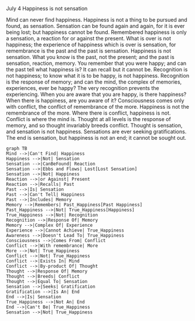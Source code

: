 July 4
Happiness is not sensation

Mind can never find happiness. Happiness is not a thing to be pursued and found, as sensation. Sensation can be found again and again, for it is ever being lost; but happiness cannot be found. Remembered happiness is only a sensation, a reaction for or against the present. What is over is not happiness; the experience of happiness which is over is sensation, for remembrance is the past and the past is sensation. Happiness is not sensation.
What you know is the past, not the present; and the past is sensation, reaction, memory. You remember that you were happy; and can the past tell what happiness is? It can recall but it cannot be. Recognition is not happiness; to know what it is to be happy, is not happiness. Recognition is the response of memory; and can the mind, the complex of memories, experiences, ever be happy? The very recognition prevents the experiencing.
When you are aware that you are happy, is there happiness? When there is happiness, are you aware of it? Consciousness comes only with conflict, the conflict of remembrance of the more. Happiness is not the remembrance of the more. Where there is conflict, happiness is not. Conflict is where the mind is. Thought at all levels is the response of memory, and so thought invariably breeds conflict. Thought is sensation, and sensation is not happiness. Sensations are ever seeking gratifications. The end is sensation, but happiness is not an end; it cannot be sought out.

```mermaid
graph TB
Mind -->|Can't Find| Happiness 
Happiness -->|Not| Sensation
Sensation -->|CanBeFound| Reaction
Sensation -->|Ebbs and Flows| Lost[Lost Sensation]
Sensation -->|Not| Happiness
Reaction -->|or Against| Present
Reaction -->|Recalls| Past
Past -->|Is| Sensation
Past -->|Can't Tell| Happiness
Past -->|Includes| Memory
Memory -->|Remembers| Past_Happiness[Past Happiness]
Past_Happiness -->|Not| True_Happiness[Happiness]
True_Happiness -->|Not| Recognition
Recognition -->|Response Of| Memory
Memory -->|Complex Of| Experience
Experience -->|Cannot Achieve| True_Happiness
Awareness -->|Doesn't Lead To| True_Happiness
Consciousness -->|Comes From| Conflict
Conflict -->|With remembrance| More
More -->|Not| True_Happiness
Conflict -->|Not| True_Happiness
Conflict -->|Exists In| Mind
Conflict -->|By-product Of| Thought
Thought -->|Response Of| Memory
Thought -->|Breeds| Conflict
Thought -->|Equal To| Sensation
Sensation -->|Seeks| Gratification
Gratification -->|Is An| End
End -->|Is| Sensation
True_Happiness -->|Not An| End
End -->|Can't Be| True_Happiness
Sensation -->|Not| True_Happiness
```